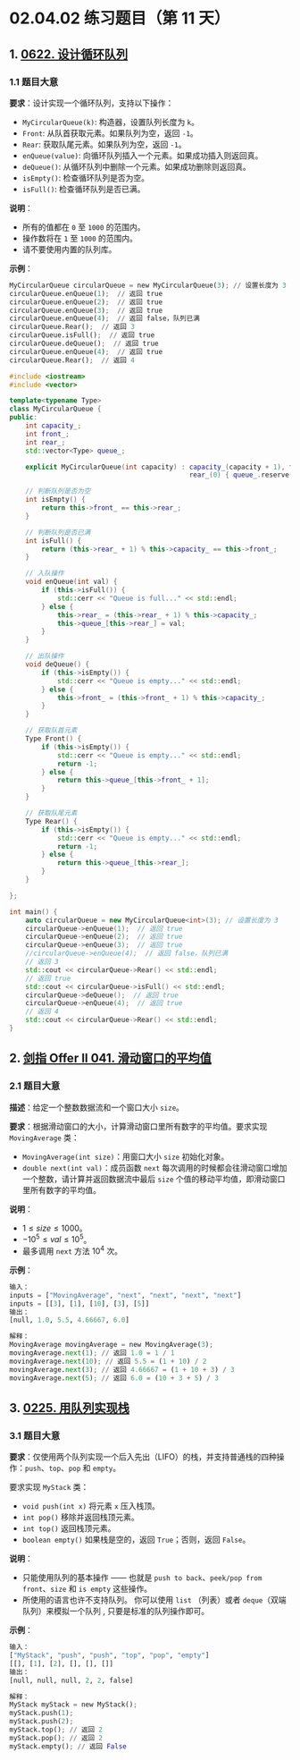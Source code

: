 # 02.04.02 练习题目（第 11 天）

## 1. [0622. 设计循环队列](https://leetcode.cn/problems/design-circular-queue/)

### 1.1 题目大意

**要求**：设计实现一个循环队列，支持以下操作：

- `MyCircularQueue(k)`: 构造器，设置队列长度为 `k`。
- `Front`: 从队首获取元素。如果队列为空，返回 `-1`。
- `Rear`: 获取队尾元素。如果队列为空，返回 `-1`。
- `enQueue(value)`: 向循环队列插入一个元素。如果成功插入则返回真。
- `deQueue()`: 从循环队列中删除一个元素。如果成功删除则返回真。
- `isEmpty()`: 检查循环队列是否为空。
- `isFull()`: 检查循环队列是否已满。

**说明**：

- 所有的值都在 `0` 至 `1000` 的范围内。
- 操作数将在 `1` 至 `1000` 的范围内。
- 请不要使用内置的队列库。

**示例**：

```Python
MyCircularQueue circularQueue = new MyCircularQueue(3); // 设置长度为 3
circularQueue.enQueue(1);  // 返回 true
circularQueue.enQueue(2);  // 返回 true
circularQueue.enQueue(3);  // 返回 true
circularQueue.enQueue(4);  // 返回 false，队列已满
circularQueue.Rear();  // 返回 3
circularQueue.isFull();  // 返回 true
circularQueue.deQueue();  // 返回 true
circularQueue.enQueue(4);  // 返回 true
circularQueue.Rear();  // 返回 4
```

```C++
#include <iostream>
#include <vector>

template<typename Type>
class MyCircularQueue {
public:
    int capacity_;
    int front_;
    int rear_;
    std::vector<Type> queue_;

    explicit MyCircularQueue(int capacity) : capacity_(capacity + 1), front_(0),
                                             rear_(0) { queue_.reserve(this->capacity_); }

    // 判断队列是否为空
    int isEmpty() {
        return this->front_ == this->rear_;
    }

    // 判断队列是否已满
    int isFull() {
        return (this->rear_ + 1) % this->capacity_ == this->front_;
    }

    // 入队操作
    void enQueue(int val) {
        if (this->isFull()) {
            std::cerr << "Queue is full..." << std::endl;
        } else {
            this->rear_ = (this->rear_ + 1) % this->capacity_;
            this->queue_[this->rear_] = val;
        }
    }

    // 出队操作
    void deQueue() {
        if (this->isEmpty()) {
            std::cerr << "Queue is empty..." << std::endl;
        } else {
            this->front_ = (this->front_ + 1) % this->capacity_;
        }
    }

    // 获取队首元素
    Type Front() {
        if (this->isEmpty()) {
            std::cerr << "Queue is empty..." << std::endl;
            return -1;
        } else {
            return this->queue_[this->front_ + 1];
        }
    }

    // 获取队尾元素
    Type Rear() {
        if (this->isEmpty()) {
            std::cerr << "Queue is empty..." << std::endl;
            return -1;
        } else {
            return this->queue_[this->rear_];
        }
    }

};

int main() {
    auto circularQueue = new MyCircularQueue<int>(3); // 设置长度为 3
    circularQueue->enQueue(1);  // 返回 true
    circularQueue->enQueue(2);  // 返回 true
    circularQueue->enQueue(3);  // 返回 true
    //circularQueue->enQueue(4);  // 返回 false，队列已满
    // 返回 3
    std::cout << circularQueue->Rear() << std::endl;
    // 返回 true
    std::cout << circularQueue->isFull() << std::endl;
    circularQueue->deQueue();  // 返回 true
    circularQueue->enQueue(4);  // 返回 true
    // 返回 4
    std::cout << circularQueue->Rear() << std::endl;
}
```

## 2. [剑指 Offer II 041. 滑动窗口的平均值](https://leetcode.cn/problems/qIsx9U/)

### 2.1 题目大意

**描述**：给定一个整数数据流和一个窗口大小 `size`。

**要求**：根据滑动窗口的大小，计算滑动窗口里所有数字的平均值。要求实现 `MovingAverage` 类：

- `MovingAverage(int size)`：用窗口大小 `size` 初始化对象。
- `double next(int val)`：成员函数 `next` 每次调用的时候都会往滑动窗口增加一个整数，请计算并返回数据流中最后 `size` 个值的移动平均值，即滑动窗口里所有数字的平均值。

**说明**：

- $1 \le size \le 1000$。
- $-10^5 \le val \le 10^5$。
- 最多调用 `next` 方法 $10^4$ 次。

**示例**：

```Python
输入：
inputs = ["MovingAverage", "next", "next", "next", "next"]
inputs = [[3], [1], [10], [3], [5]]
输出：
[null, 1.0, 5.5, 4.66667, 6.0]

解释：
MovingAverage movingAverage = new MovingAverage(3);
movingAverage.next(1); // 返回 1.0 = 1 / 1
movingAverage.next(10); // 返回 5.5 = (1 + 10) / 2
movingAverage.next(3); // 返回 4.66667 = (1 + 10 + 3) / 3
movingAverage.next(5); // 返回 6.0 = (10 + 3 + 5) / 3
```

## 3. [0225. 用队列实现栈](https://leetcode.cn/problems/implement-stack-using-queues/)

### 3.1 题目大意

**要求**：仅使用两个队列实现一个后入先出（LIFO）的栈，并支持普通栈的四种操作：`push`、`top`、`pop` 和 `empty`。

要求实现 `MyStack` 类：

- `void push(int x)` 将元素 `x` 压入栈顶。
- `int pop()` 移除并返回栈顶元素。
- `int top()` 返回栈顶元素。
- `boolean empty()` 如果栈是空的，返回 `True`；否则，返回 `False`。

**说明**：

- 只能使用队列的基本操作 —— 也就是 `push to back`、`peek/pop from front`、`size` 和 `is empty` 这些操作。
- 所使用的语言也许不支持队列。 你可以使用 `list` （列表）或者 `deque`（双端队列）来模拟一个队列 , 只要是标准的队列操作即可。

**示例**：

```Python
输入：
["MyStack", "push", "push", "top", "pop", "empty"]
[[], [1], [2], [], [], []]
输出：
[null, null, null, 2, 2, false]

解释：
MyStack myStack = new MyStack();
myStack.push(1);
myStack.push(2);
myStack.top(); // 返回 2
myStack.pop(); // 返回 2
myStack.empty(); // 返回 False
```

